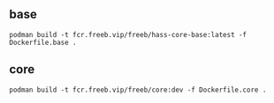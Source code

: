 

## base
```
podman build -t fcr.freeb.vip/freeb/hass-core-base:latest -f Dockerfile.base .
```

## core
```
podman build -t fcr.freeb.vip/freeb/core:dev -f Dockerfile.core .
```